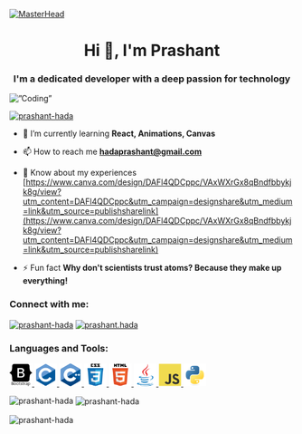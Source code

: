 [![MasterHead]( https://www.shutterstock.com/image-illustration/web-development-coding-concept-banner-copy-1955634814)](https://prashant-hada)
<h1 align="center">Hi 👋, I'm Prashant</h1>
<h3 align="center">I'm a dedicated developer with a deep passion for technology</h3>
<img align=”right” alt=”Coding” width=”400” scr=” https://media.giphy.com/media/qgQUggAC3Pfv687qPC/giphy.gif” >

<p align="left"> <a href="https://github.com/ryo-ma/github-profile-trophy"><img src="https://github-profile-trophy.vercel.app/?username=prashant-hada" alt="prashant-hada" /></a> </p>

- 🌱 I’m currently learning **React, Animations, Canvas**

- 📫 How to reach me **hadaprashant@gmail.com**

- 📄 Know about my experiences [https://www.canva.com/design/DAFl4QDCppc/VAxWXrGx8qBndfbbykjk8g/view?utm_content=DAFl4QDCppc&utm_campaign=designshare&utm_medium=link&utm_source=publishsharelink](https://www.canva.com/design/DAFl4QDCppc/VAxWXrGx8qBndfbbykjk8g/view?utm_content=DAFl4QDCppc&utm_campaign=designshare&utm_medium=link&utm_source=publishsharelink)

- ⚡ Fun fact **Why don't scientists trust atoms? Because they make up everything!**

<h3 align="left">Connect with me:</h3>
<p align="left">
<a href="https://linkedin.com/in/prashant-hada" target="blank"><img align="center" src="https://raw.githubusercontent.com/rahuldkjain/github-profile-readme-generator/master/src/images/icons/Social/linked-in-alt.svg" alt="prashant-hada" height="30" width="40" /></a>
<a href="https://instagram.com/prashant.hada" target="blank"><img align="center" src="https://raw.githubusercontent.com/rahuldkjain/github-profile-readme-generator/master/src/images/icons/Social/instagram.svg" alt="prashant.hada" height="30" width="40" /></a>
</p>

<h3 align="left">Languages and Tools:</h3>
<p align="left"> <a href="https://getbootstrap.com" target="_blank" rel="noreferrer"> <img src="https://raw.githubusercontent.com/devicons/devicon/master/icons/bootstrap/bootstrap-plain-wordmark.svg" alt="bootstrap" width="40" height="40"/> </a> <a href="https://www.cprogramming.com/" target="_blank" rel="noreferrer"> <img src="https://raw.githubusercontent.com/devicons/devicon/master/icons/c/c-original.svg" alt="c" width="40" height="40"/> </a> <a href="https://www.w3schools.com/cpp/" target="_blank" rel="noreferrer"> <img src="https://raw.githubusercontent.com/devicons/devicon/master/icons/cplusplus/cplusplus-original.svg" alt="cplusplus" width="40" height="40"/> </a> <a href="https://www.w3schools.com/css/" target="_blank" rel="noreferrer"> <img src="https://raw.githubusercontent.com/devicons/devicon/master/icons/css3/css3-original-wordmark.svg" alt="css3" width="40" height="40"/> </a> <a href="https://www.w3.org/html/" target="_blank" rel="noreferrer"> <img src="https://raw.githubusercontent.com/devicons/devicon/master/icons/html5/html5-original-wordmark.svg" alt="html5" width="40" height="40"/> </a> <a href="https://www.java.com" target="_blank" rel="noreferrer"> <img src="https://raw.githubusercontent.com/devicons/devicon/master/icons/java/java-original.svg" alt="java" width="40" height="40"/> </a> <a href="https://developer.mozilla.org/en-US/docs/Web/JavaScript" target="_blank" rel="noreferrer"> <img src="https://raw.githubusercontent.com/devicons/devicon/master/icons/javascript/javascript-original.svg" alt="javascript" width="40" height="40"/> </a> <a href="https://www.python.org" target="_blank" rel="noreferrer"> <img src="https://raw.githubusercontent.com/devicons/devicon/master/icons/python/python-original.svg" alt="python" width="40" height="40"/> </a> </p>

<p><img align="left" src="https://github-readme-stats.vercel.app/api/top-langs?username=prashant-hada&show_icons=true&locale=en&layout=compact" alt="prashant-hada" /></p>

<p>&nbsp;<img align="center" src="https://github-readme-stats.vercel.app/api?username=prashant-hada&show_icons=true&locale=en" alt="prashant-hada" /></p>

<p><img align="center" src="https://github-readme-streak-stats.herokuapp.com/?user=prashant-hada&" alt="prashant-hada" /></p>
